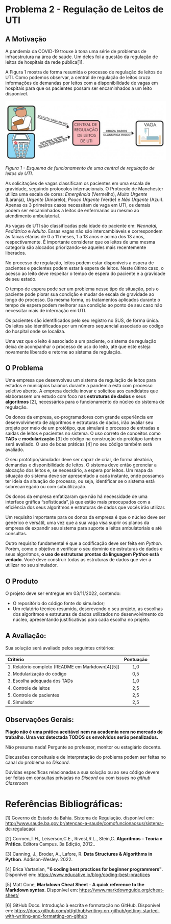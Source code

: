 # Problema 2 - Regulação de Leitos de UTI

## A Motivação

A pandemia da COVID-19 trouxe à tona uma série de problemas de infraestrutura na área de saúde. Um deles foi a questão da regulação de leitos de hospitais da rede pública[1]. 

A Figura 1 mostra de forma resumida o processo de regulação de leitos de UTI. Como podemos observar, a central de regulação de leitos cruza informações de demandas por leitos com a disponibilidade de vagas em hospitais para que os pacientes possam ser encaminhados a um leito disponível.

![Figura 1](imgs/CentralDeRegulacaoDeLeitos.png)

*Figura 1 - Esquema de funcionamento de uma central de regulação de leitos de UTI.*

As solicitações de vagas classificam os pacientes em uma escala de gravidade,  seguindo protocolos internacionais. O Protocolo de Manchester utiliza uma escala de cores: *Emergência* (Vermelho), *Muito Urgente* (Laranja), *Urgente* (Amarelo), *Pouco Urgente* (Verde) e *Não Urgente* (Azul). Apenas os 3 primeiros casos necessitam de vaga em UTI, os demais podem ser encaminhados a leitos de enfermarias ou mesmo ao atendimento ambulatorial.

As vagas de UTI são classificadas pela idade do paciente em: *Neonatal*, *Pediátrico* e *Adulto*. Essas vagas não são intercambiáveis e correspondem às faixas etárias de 0 a 11 meses, 1 a 13 anos e acima dos 13 anos, respectivamente. É importante considerar que os leitos de uma mesma categoria são alocados priorizando-se aqueles mais recentemente liberados. 

No processo de regulação, leitos podem estar disponíveis a espera de pacientes e pacientes podem estar à espera de leitos. Neste último caso, o acesso ao leito deve respeitar o tempo de espera do paciente e a gravidade de seu estado. 

O tempo de espera pode ser um problema nesse tipo de situação, pois o paciente pode piorar sua condição e mudar de escala de gravidade ao longo do processo. Da mesma forma, os tratamentos aplicados durante o tempo de espera podem melhorar sua condição ao ponto de seu caso não necessitar mais de internação em UTI. 

Os pacientes são identificados pelo seu registro no SUS, de forma única. Os leitos são identificados por um número sequencial associado ao código do hospital onde se localiza. 

Uma vez que o leito é associado a um paciente, o sistema de regulação deixa de acompanhar o processo de uso do leito, até que este esteja novamente liberado e retorne ao sistema de regulação.

## O Problema

Uma empresa que desenvolveu um sistema de regulação de leitos para estados e municípios baianos durante a pandemia está com processo seletivo aberto. A empresa decidiu inovar e solicitou aos candidatos que elaborassem um estudo com foco nas **estruturas de dados** e seus **algoritmos** [2], necessários para o funcionamento do núcleo do sistema de regulação.

Os donos da empresa, ex-programadores com grande experiência em desenvolvimento de algoritmos e estruturas de dados, irão avaliar seu projeto por meio de um protótipo, que simulará o processo de entradas e saídas de leitos e pacientes no sistema. O uso correto de conceitos como **TADs** e **modularização** [3] do código na construção do protótipo também será avaliado. O uso de boas práticas [4] no seu código também será avaliado. 

O seu protótipo/simulador deve ser capaz de criar, de forma aleatória, demandas e disponibilidade de leitos. O sistema deve então gerenciar a alocação dos leitos e, se necessário, a espera por leitos. Um mapa da situação do sistema deve ser apresentado a cada instante, onde possamos ter ideia da situação do processo, ou seja, identificar se o sistema está sobrecarregado ou com subutilização.  

Os donos da empresa enfatizaram que não há necessidade de uma interface gráfica “sofisticada”, já que estão mais preocupados com a eficiência dos seus algoritmos e estruturas de dados que vocês irão utilizar. 

Um requisito importante para os donos da empresa é que o núcleo deve ser genérico e versátil, uma vez que a sua vaga visa suprir os planos da empresa de expandir seu sistema para suporte a leitos ambulatoriais e até consultas. 

Outro requisito fundamental é que a codificação deve ser feita em *Python*. Porém, como o objetivo é verificar o seu dominio de estruturas de dados e seus algoritmos, **o uso de estruturas prontas da linguagem *Python* está vedado**. Você deve construir todas as estruturas de dados que vier a utilizar no seu simulador.

## O Produto
	
O projeto deve ser entregue em 03/11/2022, contendo:

* O repositório do código fonte do simulador; 
* Um relatório técnico resumido, descrevendo o seu projeto, as escolhas dos algoritmos e estruturas de dados utilizados no desenvolvimento do núcleo, apresentando justificativas para cada escolha no projeto.    

## A Avaliação:

Sua solução será avaliado pelos seguintes critérios:

| Critério | Pontuação |
| :--- | :---: |
| 1. Relatório completo (README em Markdown[4][5]) | 1,0 |
| 2. Modularização do código | 0,5 | 
| 3. Escolha adequada dos TADs | 1,0 |
| 4. Controle de leitos     | 2,5 |
| 5. Controle de pacientes  | 2,5 |
| 6. Simulador  | 2,5 |

## Observações Gerais:

**Plágio não é uma prática aceitável nem na academia nem no mercado de trabalho. 
Uma vez detectada TODOS os envolvidos serão penalizados.**

Não presuma nada! Pergunte ao professor, monitor ou estagiário docente. 

Discussões conceituais e de interpretação do problema podem ser feitas no canal do problema no *Discord*. 

Dúvidas específicas relacionadas a sua solução ou ao seu código  devem ser feitas em consultas privadas no *Discord* ou com *issues* no *github Classroom* 

# Referências Bibliográficas:

[1] 	Governo do Estado da Bahia. Sistema de Regulação. disponível em: http://www.saude.ba.gov.br/atencao-a-saude/comofuncionaosus/sistema-de-regulacao/ 

[2] Cormen,T.H., Leiserson,C.E., Rivest,R.L., Stein,C. **Algoritmos – Teoria e Prática**. Editora Campus. 3a Edição, 2012..

[3] Canning, J., Broder, A., Lafore, R. **Data Structures & Algorithms in Python**. Addison-Wesley. 2022.

[4] Erica Vartanian, **"6 coding best practices for beginner programmers"**. Disponível em:  https://www.educative.io/blog/coding-best-practices

[5] Matt Cone, **Markdown Cheat Sheet - A quick reference to the Markdown syntax**. Disponível em: https://www.markdownguide.org/cheat-sheet/

[6] GitHub Docs. Introdução à escrita e formatação no GitHub. Disponível em: https://docs.github.com/pt/github/writing-on-github/getting-started-with-writing-and-formatting-on-github
